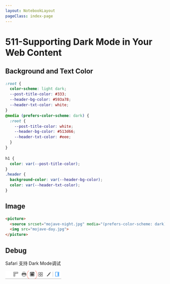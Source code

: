 ```yaml
---
layout: NotebookLayout
pageClass: index-page
---
```

# 511-Supporting Dark Mode in Your Web Content

## Background and Text Color

```css
:root {
  color-scheme: light dark; 
  --post-title-color: #333;
  --header-bg-color: #593a78;
  --header-txt-color: white;
}
@media (prefers-color-scheme: dark) {
  :root {
    --post-title-color: white;
    --header-bg-color: #513d66;
    --header-txt-color: #eee;
  }
}

h1 {
  color: var(--post-title-color);
}
.header {
  background-color: var(--header-bg-color);
  color: var(--header-txt-color);
}
```

## Image

```html
<picture>
  <source srcset="mojave-night.jpg" media="(prefers-color-scheme: dark)">
  <img src="mojave-day.jpg">
</picture>
```

## Debug

Safari 支持 Dark Mode调试

![](../screenshots/511-1.png)